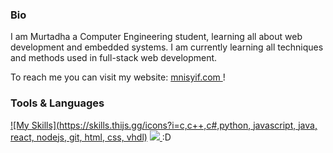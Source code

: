 ### Bio

I am Murtadha a Computer Engineering student, learning all about web development and embedded systems. I am currently learning all techniques and methods used in full-stack web development.

To reach me you can visit my website: <a href="https://www.mnisyif.com">mnisyif.com </a>!

### Tools & Languages

<!---
<p align="Left">
<img src="http://img.shields.io/badge/-C-87818B?style=flat-square&logo=C&logoColor=ffffff">
<img src="http://img.shields.io/badge/-Python-0D74E1?style=flat-square&logo=Python&logoColor=ffffff">
  <img src="http://img.shields.io/badge/-Java-5B4638?style=flat-square&logo=java&logoColor=ffffff">
  <img src="http://img.shields.io/badge/-C++-2CA8D3?style=flat-square&logo=C++&logoColor=ffffff">
  <img src="http://img.shields.io/badge/-Python-0D74E1?style=flat-square&logo=Python&logoColor=ffffff">
  <img src="https://img.shields.io/badge/-JavaScript-%23F7DF1C?style=flat-square&logo=javascript&logoColor=000000&labelColor=%23F7DF1C&color=%23FFCE5A">
  <img src="https://img.shields.io/badge/-Nodejs-339933?style=flat-square&logo=Node.js&logoColor=ffffff">
  <img src="https://img.shields.io/badge/-Git-%23F05032?style=flat-square&logo=git&logoColor=%23ffffff">
  <img src="https://img.shields.io/badge/-HTML-%23E44D27?style=flat-square&logo=html&logoColor=ffffff">
  <img src="http://img.shields.io/badge/-VHDL-87818B?style=flat-square&logo=VHDL&logoColor=ffffff">
</p>
-->
[![My Skills](https://skills.thijs.gg/icons?i=c,c++,c#,python, javascript, java, react, nodejs, git, html, css, vhdl)](https://skills.thijs.gg)
<a href="https://skillicons.dev">
    <img src="https://skillicons.dev/icons?i=c,c++,c#,python, javascript, java, react, nodejs, git, html, css, vhdl" />
  </a>
:D
<!--
**mnisyif/mnisyif** is a ✨ _special_ ✨ repository because its `README.md` (this file) appears on your GitHub profile.

Here are some ideas to get you started:

- 🔭 I’m currently working on ...
- 🌱 I’m currently learning ...
- 👯 I’m looking to collaborate on ...
- 🤔 I’m looking for help with ...
- 💬 Ask me about ...
- 📫 How to reach me: ...
- 😄 Pronouns: ...
- ⚡ Fun fact: ...
-->

